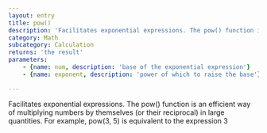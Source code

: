 ```yaml
---
layout: entry
title: pow()
description: 'Facilitates exponential expressions. The pow() function is an efficient way of multiplying numbers by themselves (or their reciprocal) in large quantities. For example, pow(3, 5) is equivalent to the expression 3'
category: Math
subcategory: Calculation
returns: 'the result'
parameters:
    - {name: num, description: 'base of the exponential expression'}
    - {name: exponent, description: 'power of which to raise the base'}

---
```

Facilitates exponential expressions. The pow() function is an efficient way of multiplying numbers by themselves (or their reciprocal) in large quantities. For example, pow(3, 5) is equivalent to the expression 3
